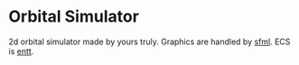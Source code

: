 # Orbital Simulator

2d orbital simulator made by yours truly. Graphics are handled by [sfml](https://www.sfml-dev.org/). ECS is [entt](https://github.com/skypjack/entt).

